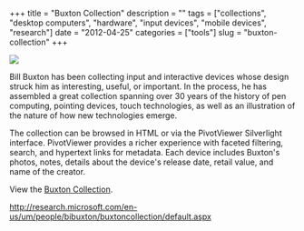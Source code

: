 +++
title = "Buxton Collection"
description = ""
tags = ["collections", "desktop computers", "hardware", "input devices", "mobile devices", "research"]
date = "2012-04-25"
categories = ["tools"]
slug = "buxton-collection"
+++


<div class="tool-screenshot mb1"><a href="http://research.microsoft.com/en-us/um/people/bibuxton/buxtoncollection/default.aspx"><img id='bluga-thumbnail-2658' class='bluga-thumbnail custom' src='http://media.konigi.com/bluga/
wt522797368ec05_custom.jpg'/></a></div><p>Bill Buxton has been collecting input and interactive devices whose design struck him as interesting, useful, or important. In the process, he has assembled a great collection spanning over 30 years of the history of pen computing, pointing devices, touch technologies, as well as an illustration of the nature of how new technologies emerge.</p>

<p>The collection can be browsed in HTML or via the PivotViewer Silverlight interface. PivotViewer provides a richer experience with faceted filtering, search, and hypertext links for metadata. Each device includes Buxton's photos, notes, details about the device's release date, retail value, and name of the creator.</p>

<p>View the <a href="http://research.microsoft.com/en-us/um/people/bibuxton/buxtoncollection/default.aspx">Buxton Collection</a>.</p>

  
<p><a href="http://research.microsoft.com/en-us/um/people/bibuxton/buxtoncollection/default.aspx">http://research.microsoft.com/en-us/um/people/bibuxton/buxtoncollection/default.aspx</a></p>
      
